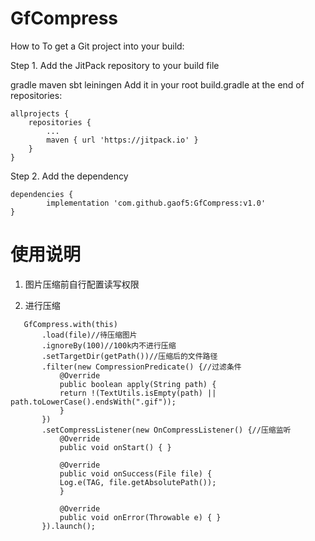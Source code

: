 # GfCompress

How to
To get a Git project into your build:

Step 1. Add the JitPack repository to your build file

gradle
maven
sbt
leiningen
Add it in your root build.gradle at the end of repositories:

	allprojects {
		repositories {
			...
			maven { url 'https://jitpack.io' }
		}
	}
Step 2. Add the dependency

	dependencies {
	        implementation 'com.github.gaof5:GfCompress:v1.0'
	}


# 使用说明

 1. 图片压缩前自行配置读写权限

 2. 进行压缩
 ```
	GfCompress.with(this)
		.load(file)//待压缩图片
		.ignoreBy(100)//100k内不进行压缩
		.setTargetDir(getPath())//压缩后的文件路径
		.filter(new CompressionPredicate() {//过滤条件
		    @Override
		    public boolean apply(String path) {
			return !(TextUtils.isEmpty(path) || path.toLowerCase().endsWith(".gif"));
		    }
		})
		.setCompressListener(new OnCompressListener() {//压缩监听
		    @Override
		    public void onStart() { }

		    @Override
		    public void onSuccess(File file) {
			Log.e(TAG, file.getAbsolutePath());
		    }

		    @Override
		    public void onError(Throwable e) { }
		}).launch();
```
